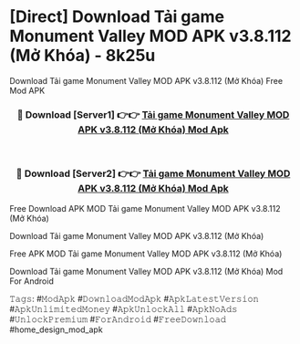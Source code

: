 # [Direct] Download Tải game Monument Valley MOD APK v3.8.112 (Mở Khóa) - 8k25u
Download Tải game Monument Valley MOD APK v3.8.112 (Mở Khóa) Free Mod APK

<div align="center">
<h3>🔴 Download [Server1] 👉👉 <a href="https://apk-comot.site?title=Tải_game_Monument_Valley_MOD_APK_v3.8.112_(Mở_Khóa)">Tải game Monument Valley MOD APK v3.8.112 (Mở Khóa) Mod Apk</a></h3><br>

<h3>🔴 Download [Server2] 👉👉 <a href="https://apk-comot.site?title=Tải_game_Monument_Valley_MOD_APK_v3.8.112_(Mở_Khóa)">Tải game Monument Valley MOD APK v3.8.112 (Mở Khóa) Mod Apk</a></h3>
</div>


Free Download APK MOD Tải game Monument Valley MOD APK v3.8.112 (Mở Khóa)

Download Tải game Monument Valley MOD APK v3.8.112 (Mở Khóa) 

Free APK MOD Tải game Monument Valley MOD APK v3.8.112 (Mở Khóa) 

Download Tải game Monument Valley MOD APK v3.8.112 (Mở Khóa) Mod For Android

𝚃𝚊𝚐𝚜: #𝙼𝚘𝚍𝙰𝚙𝚔 #𝙳𝚘𝚠𝚗𝚕𝚘𝚊𝚍𝙼𝚘𝚍𝙰𝚙𝚔 #𝙰𝚙𝚔𝙻𝚊𝚝𝚎𝚜𝚝𝚅𝚎𝚛𝚜𝚒𝚘𝚗 #𝙰𝚙𝚔𝚄𝚗𝚕𝚒𝚖𝚒𝚝𝚎𝚍𝙼𝚘𝚗𝚎𝚢 #𝙰𝚙𝚔𝚄𝚗𝚕𝚘𝚌𝚔𝙰𝚕𝚕 #𝙰𝚙𝚔𝙽𝚘𝙰𝚍𝚜 #𝚄𝚗𝚕𝚘𝚌𝚔𝙿𝚛𝚎𝚖𝚒𝚞𝚖 #𝙵𝚘𝚛𝙰𝚗𝚍𝚛𝚘𝚒𝚍 #𝙵𝚛𝚎𝚎𝙳𝚘𝚠𝚗𝚕𝚘𝚊𝚍 #home_design_mod_apk